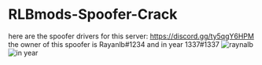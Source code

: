# RLBmods-Spoofer-Crack
here are the spoofer drivers for this server: https://discord.gg/ty5qgY6HPM the owner of this spoofer is Rayanlb#1234 and in year 1337#1337
![raynalb](https://user-images.githubusercontent.com/95001569/167320594-202373cf-e705-4880-be85-7081e3a08717.png)
![in year](https://user-images.githubusercontent.com/95001569/167320596-d1d0fc04-d242-41cf-b8d5-7a3f66406189.png)
